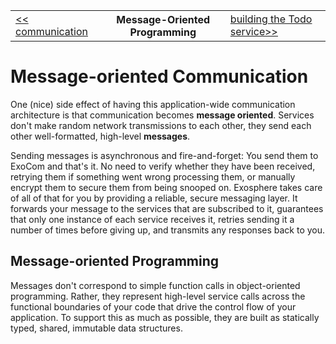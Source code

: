 <table>
  <tr>
    <td><a href="03_communication.md">&lt;&lt; communication</a></td>
    <th>Message-Oriented Programming</th>
    <td><a href="05_todo_service.md">building the Todo service&gt;&gt;</a></td>
  </tr>
</table>


# Message-oriented Communication

One (nice) side effect of having this application-wide communication architecture
is that communication becomes __message oriented__.
Services don't make random network transmissions to each other,
they send each other well-formatted, high-level __messages__.

Sending messages is asynchronous and fire-and-forget:
You send them to ExoCom and that's it.
No need to verify whether they have been received,
retrying them if something went wrong processing them,
or manually encrypt them to secure them from being snooped on.
Exosphere takes care of all of that for you
by providing a reliable, secure messaging layer.
It forwards your message to the services that are subscribed to it,
guarantees that only one instance of each service receives it,
retries sending it a number of times before giving up,
and transmits any responses back to you.


## Message-oriented Programming

Messages don't correspond to simple function calls in object-oriented programming.
Rather, they represent high-level service calls
across the functional boundaries of your code
that drive the control flow of your application.
To support this as much as possible,
they are built as statically typed, shared, immutable data structures.

